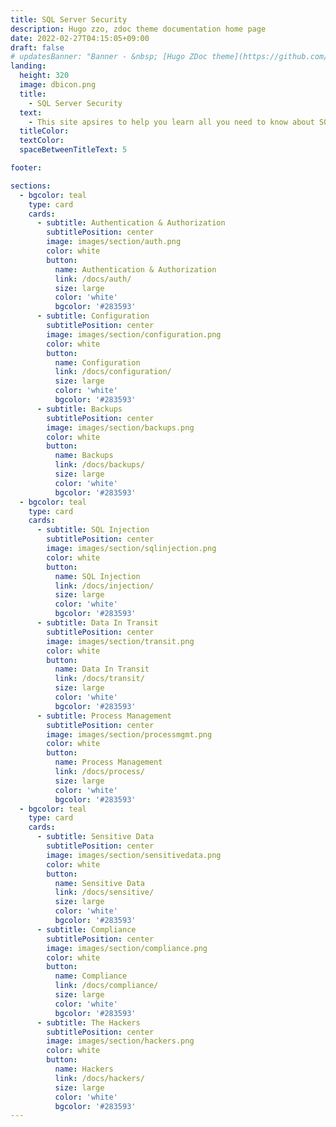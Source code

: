 ```yaml
---
title: SQL Server Security
description: Hugo zzo, zdoc theme documentation home page
date: 2022-02-27T04:15:05+09:00
draft: false
# updatesBanner: "Banner - &nbsp; [Hugo ZDoc theme](https://github.com/zzossig/hugo-theme-zdoc) &nbsp; just arrived"
landing:
  height: 320
  image: dbicon.png
  title:
    - SQL Server Security
  text:
    - This site apsires to help you learn all you need to know about SQL Server security topics.
  titleColor:
  textColor:
  spaceBetweenTitleText: 5

footer:

sections:
  - bgcolor: teal
    type: card
    cards:
      - subtitle: Authentication & Authorization
        subtitlePosition: center
        image: images/section/auth.png
        color: white
        button: 
          name: Authentication & Authorization
          link: /docs/auth/
          size: large
          color: 'white'
          bgcolor: '#283593'
      - subtitle: Configuration
        subtitlePosition: center
        image: images/section/configuration.png
        color: white
        button: 
          name: Configuration
          link: /docs/configuration/
          size: large
          color: 'white'
          bgcolor: '#283593'
      - subtitle: Backups
        subtitlePosition: center
        image: images/section/backups.png
        color: white
        button: 
          name: Backups
          link: /docs/backups/
          size: large
          color: 'white'
          bgcolor: '#283593'
  - bgcolor: teal
    type: card
    cards:
      - subtitle: SQL Injection
        subtitlePosition: center
        image: images/section/sqlinjection.png
        color: white
        button: 
          name: SQL Injection
          link: /docs/injection/
          size: large
          color: 'white'
          bgcolor: '#283593'
      - subtitle: Data In Transit
        subtitlePosition: center
        image: images/section/transit.png
        color: white
        button: 
          name: Data In Transit
          link: /docs/transit/
          size: large
          color: 'white'
          bgcolor: '#283593'
      - subtitle: Process Management
        subtitlePosition: center
        image: images/section/processmgmt.png
        color: white
        button: 
          name: Process Management
          link: /docs/process/
          size: large
          color: 'white'
          bgcolor: '#283593'
  - bgcolor: teal
    type: card
    cards:
      - subtitle: Sensitive Data
        subtitlePosition: center
        image: images/section/sensitivedata.png
        color: white
        button: 
          name: Sensitive Data
          link: /docs/sensitive/
          size: large
          color: 'white'
          bgcolor: '#283593'
      - subtitle: Compliance
        subtitlePosition: center
        image: images/section/compliance.png
        color: white
        button: 
          name: Compliance
          link: /docs/compliance/
          size: large
          color: 'white'
          bgcolor: '#283593'
      - subtitle: The Hackers
        subtitlePosition: center
        image: images/section/hackers.png
        color: white
        button: 
          name: Hackers
          link: /docs/hackers/
          size: large
          color: 'white'
          bgcolor: '#283593'
---
```

